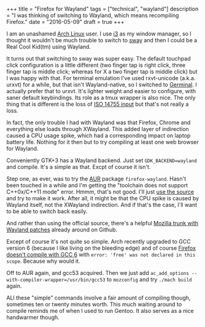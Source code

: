 +++
title = "Firefox for Wayland"
tags = ["technical", "wayland"]
description = "I was thinking of switching to Wayland, which means recompiling Firefox."
date = "2016-05-09"
draft = true
+++

I am an unashamed [Arch Linux](https://archlinux.org/) user. I use [i3](https://i3wm.org) as my window manager, so I thought it wouldn't be much trouble to switch to [sway](https://github.com/SirCmpwn/sway) and then I could be a Real Cool Kid(tm) using Wayland.

It turns out that switching to sway was super easy. The default touchpad click configuration is a little different (two finger tap is right click, three finger tap is middle click; whereas for X a two finger tap is middle click) but I was happy with that. For terminal emulation I've used rxvt-unicode (a.k.a. urxvt) for a while, but that isn't Wayland-native, so I switched to [Germinal](https://github.com/Keruspe/Germinal). I actually prefer that to urxvt. It's lighter weight and easier to configure, with saner default keybindings. Its role as a tmux wrapper is also nice. The only thing that is different is the loss of [ISO 14755 input](https://en.wikipedia.org/wiki/ISO_14755) but that's not really a loss.

In fact, the only trouble I had with Wayland was that Firefox, Chrome and everything else loads through XWayland. This added layer of indirection caused a CPU usage spike, which had a corresponding impact on laptop battery life. Nothing for it then but to try compiling at least one web browser for Wayland.

Conveniently GTK+3 has a Wayland backend. Just set `GDK_BACKEND=wayland` and compile. It's a simple as that. Excpt of course it isn't.

Step one, as ever, was to try the [AUR](https://aur.archlinux.org/) package `firefox-wayland`. Hasn't been touched in a while and I'm getting the "toolchain does not support C++0x/C++11 mode" error. Hmmm, that's not good. I'll just [use the source](https://developer.mozilla.org/en-US/docs/Mozilla/Developer_guide/Build_Instructions/Simple_Firefox_build) and try to make it work. After all, it might be that the CPU spike is caused by Wayland itself, not the XWayland indirection. And if that's the case, I'll want to be able to switch back easily.

And rather than using the official source, there's a helpful [Mozilla trunk with Wayland patches](https://github.com/stransky/gecko-dev) already around on Github.

Except of course it's not quite so simple. Arch recently upgraded to GCC version 6 (because I like living on the bleeding edge) and of course [Firefox doesn't compile with GCC 6](https://gcc.gnu.org/bugzilla/show_bug.cgi?id=70872) with `error: 'free' was not declared in this scope`. Because why would it.

Off to AUR again, and gcc53 acquired. Then we just add `ac_add_options --with-compiler-wrapper=/usr/bin/gcc53` to `mozconfig` and try `./mach build` again.

ALl these "simple" commands involve a fair amount of compiling though, sometimes ten or twenty minutes worth. This much waiting around to compile reminds me of when I used to run Gentoo. It also serves as a nice handwarmer though.
